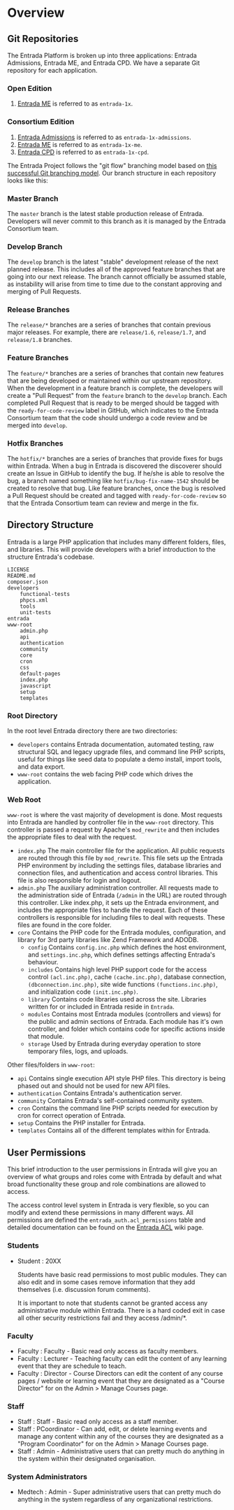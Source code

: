 # Overview

## Git Repositories

The Entrada Platform is broken up into three applications: Entrada Admissions, Entrada ME, and Entrada CPD. We have a separate Git repository for each application.

### Open Edition
1. [Entrada ME](https://github.com/EntradaProject/entrada-1x) is referred to as `entrada-1x`.

### Consortium Edition
1. [Entrada Admissions](https://github.com/EntradaProject/entrada-1x-admissions) is referred to as `entrada-1x-admissions`.
2. [Entrada ME](https://github.com/EntradaProject/entrada-1x-me) is referred to as `entrada-1x-me`.
3. [Entrada CPD](https://github.com/EntradaProject/entrada-1x-cpd) is referred to as `entrada-1x-cpd`.

The Entrada Project follows the "git flow" branching model based on [this successful Git branching model](http://nvie.com/posts/a-successful-git-branching-model/). Our branch structure in each repository looks like this:

### Master Branch

The `master` branch is the latest stable production release of Entrada. Developers will never commit to this branch as it is managed by the Entrada Consortium team.

### Develop Branch

The `develop` branch is the latest "stable" development release of the next planned release. This includes all of the approved feature branches that are going into our next release. The branch cannot officially be assumed stable, as instability will arise from time to time due to the constant approving and merging of Pull Requests.

### Release Branches

The `release/*` branches are a series of branches that contain previous major releases. For example, there are `release/1.6`, `release/1.7`, and `release/1.8` branches.

### Feature Branches

The `feature/*` branches are a series of branches that contain new features that are being developed or maintained within our upstream repository. When the development in a feature branch is complete, the developers will create a "Pull Request" from the `feature` branch to the `develop` branch. Each completed Pull Request that is ready to be merged should be tagged with the `ready-for-code-review` label in GitHub, which indicates to the Entrada Consortium team that the code should undergo a code review and be merged into `develop`.

### Hotfix Branches

The `hotfix/*` branches are a series of branches that provide fixes for bugs within Entrada. When a bug in Entrada is discovered the discoverer should create an Issue in GitHub to identify the bug. If he/she is able to resolve the bug, a branch named something like `hotfix/bug-fix-name-1542` should be created to resolve that bug. Like feature branches, once the bug is resolved a Pull Request should be created and tagged with `ready-for-code-review` so that the Entrada Consortium team can review and merge in the fix.

## Directory Structure

Entrada is a large PHP application that includes many different folders, files, and libraries. This will provide developers with a brief introduction to the structure Entrada's codebase.

    LICENSE
    README.md
    composer.json
    developers
        functional-tests
        phpcs.xml
        tools
        unit-tests
    entrada
    www-root
        admin.php
        api
        authentication
        community
        core
        cron
        css
        default-pages
        index.php
        javascript
        setup
        templates

### Root Directory

In the root level Entrada directory there are two directories:

* `developers` contains Entrada documentation, automated testing, raw structural SQL and legacy upgrade files, and command line PHP scripts, useful for things like seed data to populate a demo install, import tools, and data export.
* `www-root` contains the web facing PHP code which drives the application.

### Web Root

`www-root` is where the vast majority of development is done. Most requests into Entrada are handled by controller file in the `www-root` directory. This controller is passed a request by Apache's `mod_rewrite` and then includes the appropriate files to deal with the request.

* `index.php` The main controller file for the application. All public requests are routed through this file by `mod_rewrite`. This file sets up the Entrada PHP environment by including the settings files, database libraries and connection files, and authentication and access control libraries. This file is also responsible for login and logout.
* `admin.php` The auxiliary administration controller. All requests made to the administration side of Entrada (`/admin` in the URL) are routed through this controller. Like index.php, it sets up the Entrada environment, and includes the appropriate files to handle the request. Each of these controllers is responsible for including files to deal with requests. These files are found in the core folder.
* `core` Contains the PHP code for the Entrada modules, configuration, and library for 3rd party libraries like Zend Framework and ADODB.
    * `config` Contains `config.inc.php` which defines the host environment, and `settings.inc.php`, which defines settings affecting Entrada's behaviour.
    * `includes` Contains high level PHP support code for the access control `(acl.inc.php)`, cache `(cache.inc.php)`, database connection, `(dbconnection.inc.php)`, site wide functions `(functions.inc.php)`, and initialization code `(init.inc.php)`.
    * `library` Contains code libraries used across the site. Libraries written for or included in Entrada reside in `Entrada`.
    * `modules` Contains most Entrada modules (controllers and views) for the public and admin sections of Entrada. Each module has it's own controller, and folder which contains code for specific actions inside that module.
    * `storage` Used by Entrada during everyday operation to store temporary files, logs, and uploads.

Other files/folders in `www-root`:

* `api` Contains single execution API style PHP files. This directory is being phased out and should not be used for new API files.
* `authentication` Contains Entrada's authentication server.
* `community` Contains Entrada's self-contained community system.
* `cron` Contains the command line PHP scripts needed for execution by cron for correct operation of Entrada.
* `setup` Contains the PHP installer for Entrada.
* `templates` Contains all of the different templates within for Entrada.

## User Permissions

This brief introduction to the user permissions in Entrada will give you an overview of what groups and roles come with Entrada by default and what broad functionality these group and role combinations are allowed to access.

The access control level system in Entrada is very flexible, so you can modify and extend these permissions in many different ways. All permissions are defined the `entrada_auth.acl_permissions` table and detailed documentation can be found on the [Entrada ACL](entrada-acl/) wiki page.

### Students

  * Student : 20XX
    
    Students have basic read permissions to most public modules. They can also edit and in some cases remove information that they add themselves (i.e. discussion forum comments).
    
    It is important to note that students cannot be granted access any administrative module within Entrada. There is a hard coded exit in case  all other security restrictions fail and they access /admin/*.

### Faculty

  * Faculty : Faculty - Basic read only access as faculty members.
  * Faculty : Lecturer - Teaching faculty can edit the content of any learning event that they are schedule to teach.
  * Faculty : Director - Course Directors can edit the content of any course pages / website or learning event that they are designated as a "Course Director" for on the Admin > Manage Courses page.

### Staff

  * Staff : Staff - Basic read only access as a staff member.
  * Staff : PCoordinator - Can add, edit, or delete learning events and manage any content within any of the courses they are designated as a "Program Coordinator" for on the Admin > Manage Courses page.
  * Staff : Admin - Administrative users that can pretty much do anything in the system within their designated organisation.

### System Administrators

  * Medtech : Admin - Super administrative users that can pretty much do anything in the system regardless of any organizational restrictions.

